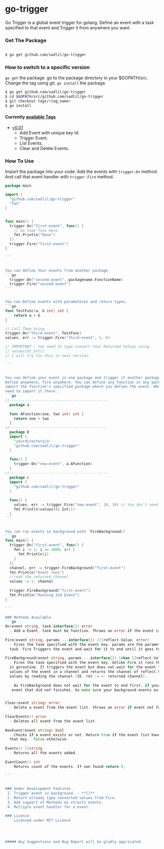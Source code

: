 # go-trigger
Go Trigger is a global event trigger for golang. Define an event with a task specified to that
event and Trigger it from anywhere you want.

### Get The Package 
```bash

$ go get github.com/sadlil/go-trigger

```

### How to switch to a specific version
`go get` the package. go to the package directory in your $GOPATH/src. 
Change the tag using git. `go install` the package.
 
```bash
$ go get github.com/sadlil/go-trigger
$ cd $GOPATH/src/github.com/sadlil/go-trigger
$ git checkout tags/<tag_name>
$ go install

```
#### Currently [available Tags](https://github.com/sadlil/go-trigger/releases)
 - [v0.01](https://github.com/sadlil/go-trigger/releases/tag/v0.01)
     - Add Event with unique key Id.
     - Trigger Event.
     - List Events.
     - Clear and Delete Events.


### How To Use

Import the package into your code. Add the events with `trigger.On` method.
And call that event handler with `trigger.Fire` method.

````go
package main

import (
  "github.com/sadlil/go-trigger"
  "fmt"
)


func main() {
  trigger.On("first-event", func() {
    // Do Some Task Here.
    fmt.Println("Done")
  })
  trigger.Fire("first-event")
}

```


You can define Your events from another package
```go
  trigger.On("second-event", packagename.FunctionName)
  trigger.Fire("second-event")
```


You can Define events with parameteres and return types.
```go
func TestFunc(a, b int) int {
    return a + b
}

// Call Them Using
trigger.On("third-event", TestFunc)
values, err := trigger.Fire("third-event", 5, 6)

// IMPORTANT : You need to type convert Your Returned Values using
// values[0].Int()
// I will try fix this in next version.

```


You can define your event in one package and trigger it another package. Your event and triggers are global.
Define anywhere, fire anywhere. You can define any function in any package as event u only need to 
import the function's specified package where you defien the event. Where You trigger the event You do not 
need to import it there.
```go
//---------------------------------------------
  package a
  
  func AFunction(one, two int) int {
    return one + two
  }
//---------------------------------------------
  package b
  import (
    "yourdirectory/a"
    "github.com/sadlil/go-trigger"
  )
  
  func() {
    trigger.On("new-event", a.AFunction)
  }
//---------------------------------------------
  package c
  import (
    "github.com/sadlil/go-trigger"
  )
  
  func() {
    values, err := trigger.Fire("new-event", 10, 10) // You don't need to import package a here.
    fmt.Println(values[0].Int())
  }
```


You can run events in background with `FireBackground()`
```go
func main() {
  trigger.On("first-event", func() {
    for i := 1; i <= 1000; i++ {
      fmt.Println(i)
    }
  })
  channel, err := trigger.FireBackground("first-event")
  fmt.Println("Event runs")
  //read the returned channel
  values := <- channel
  
  trigger.FireBackground("first-event")
  fmt.Println("Running 2nd Event")
}

```

### Methods Available
```go
On(event string, task interface{}) error
  - Add a Event. task must be function. Throws an error if the event is duplicated.
   
Fire(event string, params ...interface{}) ([]reflect.Value, error)
  - Fires the task specified with the event key. params are the parameter and [] is the returned values of
  task. Fire Triggers the event and wait for it to end until it goes to execute the following codes.
  
FireBackground(event string, params ...interface{}) (chan []reflect.Value, error)
  - Fires the task specified with the event key. Unlike Fire it runs the event in background
  in goroutine. It triggers the event but does not wait for the event to end. It writes the returned 
  values of the event in a channel and returns the channel of reflect.Values. You can get the returned 
  values by reading the channel (IE. ret := <- returned channel).
  
  - As FireBackground does not wait for the event to end first, if your program exits it will stop any running
   event that did not finishes. So make sure your background events exits before ending the program.   


Clear(event string) error
  - Delete a event from the event list. throws an error if event not found.
  
ClearEvents() error
  - Deletes all event from the event list.
  
HasEvent(event string) bool
  - Checks if a event exists or not. Return true if the event list have a evnt with 
  that key.  false otherwise.
  
Events() []string
  - Returns all the events added.
  
EventCount() int
  - Returns count of the events. If non found return 0;
  
```


### Under Development Features
 1. Trigger event in background. - **[]**
 2. Return already type converted values from Fire.
 3. Add support of Methods on structs events.
 4. Multiple event handler for a event.

### Licence
    Licenced under MIT Licence




##### Any Suggestions and Bug Report will be gladly appricated.

